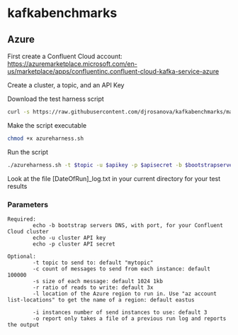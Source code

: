 # kafkabenchmarks

## Azure
First create a Confluent Cloud account: https://azuremarketplace.microsoft.com/en-us/marketplace/apps/confluentinc.confluent-cloud-kafka-service-azure 

Create a cluster, a topic, and an API Key

Download the test harness script
```bash
curl -s https://raw.githubusercontent.com/djrosanova/kafkabenchmarks/master/azureharness.sh -o azureharness.sh
```
Make the script executable
```bash
chmod +x azureharness.sh
```
Run the script
```bash
./azureharness.sh -t $topic -u $apikey -p $apisecret -b $bootstrapservers
```
Look at the file [DateOfRun]_log.txt in your current directory for your test results

### Parameters
```
Required:
        echo -b bootstrap servers DNS, with port, for your Confluent Cloud cluster
        echo -u cluster API key
        echo -p cluster API secret

Optional:
        -t topic to send to: default "mytopic"
        -c count of messages to send from each instance: default 100000
        -s size of each message: default 1024 1kb
        -r ratio of reads to write: default 3x
        -l location of the Azure region to run in. Use "az account list-locations" to get the name of a region: default eastus
        
        -i instances number of send instances to use: default 3
        -o report only takes a file of a previous run log and reports the output
```
